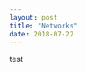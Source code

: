 ```yaml
---
layout: post
title: "Networks"
date: 2018-07-22
---
```



<html>
	test
	<head>
		<style>
    .vis-item {
    font-family:"Arial", Helvetica, sans-serif;
    font-size: 62.5%;
    border-color: #112731;
    background-color: #8BC190;
    }
  </style>
  <script type="text/javascript" src="../../../dist/vis.js"></script>
  <link href="../../../dist/vis-network.min.css" rel="stylesheet" type="text/css" />
	</head>
	<body>
		<div id="visualization"></div>
		<script type="text/javascript">
		  var nodes = new vis.DataSet([
			{id: 1, label: 'Philadelphia', color:'#a0db8e'},
			{id: 2, label: 'New York', color:'#d1dfea'},
			{id: 3, label: 'Trenton', color:'#d1dfea'},
			{id: 4, label: 'San Juan, PR', color:'#d1dfea'},
			{id: 5, label: 'Allentow', color:'#d1dfea'},
			{id: 6, label: 'Anchorage', color:'#d1dfea'},
			{id: 7, label: 'Ponce, PR', color:'#d1dfea'},
			{id: 8, label: 'Minneapolis', color:'#d1dfea'},
			{id: 9, label: 'Nashville', color:'#d1dfea'},
			{id: 10, label: 'Riverside, CA', color:'#d1dfea'},
			{id: 11, label: 'Lakeland, FL', color:'#d1dfea'}
		    ]);

	var edges = new vis.DataSet([
		{from: 1, to: 2, value:2.96182913, arrows:'from'},
		{from: 1, to: 3, value:0.03059659, arrows:'from'},
		{from: 1, to: 4, value:0.06547167, arrows:'from'},
		{from: 1, to: 5, value:0.23517309, arrows:'from'},
		{from: 1, to: 6, value:0.33764111, arrows:'from'},
		{from: 1, to: 7, value:0.4260872, arrows:'from'},
		{from: 1, to: 8, value:0.45664783, arrows:'from'},
		{from: 1, to: 9, value:0.46635533, arrows:'from'},
		{from: 1, to: 10, value:0.46743394, arrows:'from'},
		{from: 1, to: 11, value:0.47642236, arrows:'from'}
	]);

   var container = document.getElementById('network');

   var data = {
        nodes: nodes,
        edges: edges
    };
    var options = {};

   var network = new vis.Network(container, data, options);
</script>
	</body>
</html>
